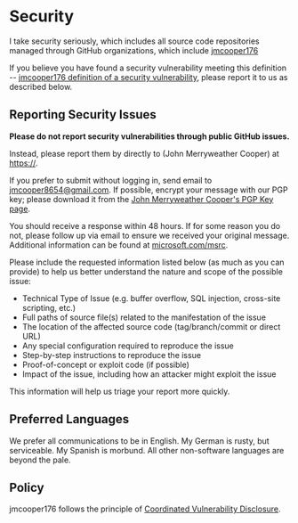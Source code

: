 # Security

I take security seriously, which includes all source code repositories managed through GitHub organizations, which include [jmcooper176](https://github.com/jmcooper176)

If you believe you have found a security vulnerability meeting this definition -- [jmcooper176 definition of a security vulnerability](https://), please report it to us as described below.

## Reporting Security Issues

**Please do not report security vulnerabilities through public GitHub issues.**

Instead, please report them by directly to (John Merryweather Cooper) at [https://](https://security/create-report).

If you prefer to submit without logging in, send email to [jmcooper8654@gmail.com](mailto:jmcooper8654@gmail.com).  If possible, encrypt your message with our PGP key; please download it from the [John Merryweather Cooper's PGP Key page](https://security/pgpkey).

You should receive a response within 48 hours. If for some reason you do not, please follow up via email to ensure we received your original message. Additional information can be found at [microsoft.com/msrc](https://aka.ms/opensource/security/msrc). 

Please include the requested information listed below (as much as you can provide) to help us better understand the nature and scope of the possible issue:

  * Technical Type of Issue (e.g. buffer overflow, SQL injection, cross-site scripting, etc.)
  * Full paths of source file(s) related to the manifestation of the issue
  * The location of the affected source code (tag/branch/commit or direct URL)
  * Any special configuration required to reproduce the issue
  * Step-by-step instructions to reproduce the issue
  * Proof-of-concept or exploit code (if possible)
  * Impact of the issue, including how an attacker might exploit the issue

This information will help us triage your report more quickly.

## Preferred Languages

We prefer all communications to be in English.  My German is rusty, but serviceable.  My Spanish is morbund.  All other non-software languages are beyond the pale.

## Policy

jmcooper176 follows the principle of [Coordinated Vulnerability Disclosure](https://security/cvd).
